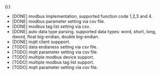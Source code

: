 0.1
- [DONE] modbus implementation, supported function code 1,2,3 and 4.
- [DONE] modbus parameter setting via csv file.
- [DONE] modbus tag list setting via csv.
- [DONE] auto data type parsing. supported data types: word, short, long, dword, float big-endian, double big-endian.
- [DONE] mqtt client suppport.
- [TODO] data endianess setting via csv file.
- [TODO] mqtt parameter setting via csv file.
- [TODO] multiple modbus device support.
- [TODO] multiple modbus tag list support.
- [TODO] mqtt parameter setting via csv file.
  

